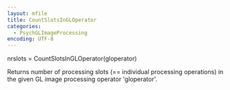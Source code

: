 ```yaml
---
layout: mfile
title: CountSlotsInGLOperator
categories:
  - PsychGLImageProcessing
encoding: UTF-8
---
```


nrslots = CountSlotsInGLOperator(gloperator)

Returns number of processing slots (== individual processing operations)
in the given GL image processing operator 'gloperator'.